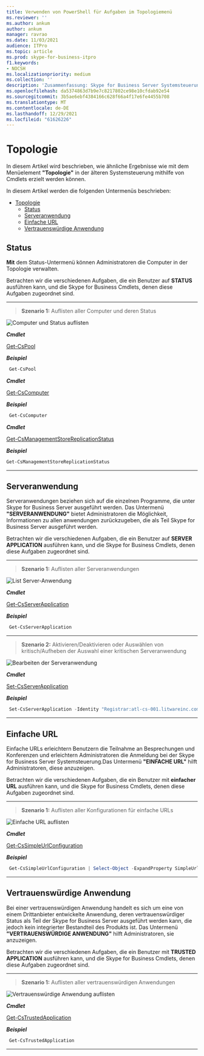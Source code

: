 ```yaml
---
title: Verwenden von PowerShell für Aufgaben im Topologiemenü
ms.reviewer: ''
ms.author: ankum
author: ankum
manager: ravrao
ms.date: 11/03/2021
audience: ITPro
ms.topic: article
ms.prod: skype-for-business-itpro
f1.keywords:
- NOCSH
ms.localizationpriority: medium
ms.collection: ''
description: 'Zusammenfassung: Skype for Business Server Systemsteuerung zur Cmdlet-Zuordnung für das Topologiemenü.'
ms.openlocfilehash: da5374863d7b9e7c8217802ce98e10cfdab92e54
ms.sourcegitcommit: 3b5ae6ebf4384166c628f66a4f17e6fe4455b708
ms.translationtype: MT
ms.contentlocale: de-DE
ms.lasthandoff: 12/29/2021
ms.locfileid: "61626226"
---
```

# <a name="topology"></a>Topologie

In diesem Artikel wird beschrieben, wie ähnliche Ergebnisse wie mit dem Menüelement **"Topologie"** in der älteren Systemsteuerung mithilfe von Cmdlets erzielt werden können.

In diesem Artikel werden die folgenden Untermenüs beschrieben:

- [Topologie](#topology)
  - [Status](#status)
  - [Serveranwendung](#server-application)
  - [Einfache URL](#simple-url)
  - [Vertrauenswürdige Anwendung](#trusted-application)

## <a name="status"></a>Status

**Mit** dem Status-Untermenü können Administratoren die Computer in der Topologie verwalten.

Betrachten wir die verschiedenen Aufgaben, die ein Benutzer auf **STATUS** ausführen kann, und die Skype for Business Cmdlets, denen diese Aufgaben zugeordnet sind.

---

> **Szenario 1:** Auflisten aller Computer und deren Status

   ![Computer und Status auflisten](./media/topology-status-1.png)

   ***Cmdlet***

   [Get-CsPool](/powershell/module/skype/get-cspool)

   ***Beispiel***

   ```powershell
    Get-CsPool
   ```

   ***Cmdlet***

   [Get-CsComputer](/powershell/module/skype/get-cscomputer)

   ***Beispiel***

   ```powershell
    Get-CsComputer
   ```

   ***Cmdlet***

   [Get-CsManagementStoreReplicationStatus](/powershell/module/skype/get-csmanagementstorereplicationstatus)

   ***Beispiel***

   ```powershell
   Get-CsManagementStoreReplicationStatus
   ```

---

## <a name="server-application"></a>Serveranwendung

Serveranwendungen beziehen sich auf die einzelnen Programme, die unter Skype for Business Server ausgeführt werden. Das Untermenü **"SERVERANWENDUNG"** bietet Administratoren die Möglichkeit, Informationen zu allen anwendungen zurückzugeben, die als Teil Skype for Business Server ausgeführt werden.

Betrachten wir die verschiedenen Aufgaben, die ein Benutzer auf **SERVER APPLICATION** ausführen kann, und die Skype for Business Cmdlets, denen diese Aufgaben zugeordnet sind.

---
> **Szenario 1:** Auflisten aller Serveranwendungen

   ![List Server-Anwendung](./media/server-application-1.png)

***Cmdlet***

[Get-CsServerApplication](/powershell/module/skype/get-csserverapplication)

***Beispiel***

```powershell
 Get-CsServerApplication
```

---

> **Szenario 2:** Aktivieren/Deaktivieren oder Auswählen von kritisch/Aufheben der Auswahl einer kritischen Serveranwendung

   ![Bearbeiten der Serveranwendung](./media/server-application-2.png)

***Cmdlet***

[Set-CsServerApplication](/powershell/module/skype/get-csserverapplication)

***Beispiel***

```powershell
 Set-CsServerApplication -Identity "Registrar:atl-cs-001.litwareinc.com/ExumRouting" -Enabled $True
```

---

## <a name="simple-url"></a>Einfache URL

Einfache URLs erleichtern Benutzern die Teilnahme an Besprechungen und Konferenzen und erleichtern Administratoren die Anmeldung bei der Skype for Business Server Systemsteuerung.Das Untermenü **"EINFACHE URL"** hilft Administratoren, diese anzuzeigen.

Betrachten wir die verschiedenen Aufgaben, die ein Benutzer mit **einfacher URL** ausführen kann, und die Skype for Business Cmdlets, denen diese Aufgaben zugeordnet sind.

---
> **Szenario 1:** Auflisten aller Konfigurationen für einfache URLs

   ![Einfache URL auflisten](./media/simple-url-1.png)

***Cmdlet***

[Get-CsSimpleUrlConfiguration](/powershell/module/skype/get-cssimpleurlconfiguration)

***Beispiel***

```powershell
 Get-CsSimpleUrlConfiguration | Select-Object -ExpandProperty SimpleUrl
```

---

## <a name="trusted-application"></a>Vertrauenswürdige Anwendung

Bei einer vertrauenswürdigen Anwendung handelt es sich um eine von einem Drittanbieter entwickelte Anwendung, deren vertrauenswürdiger Status als Teil der Skype for Business Server ausgeführt werden kann, die jedoch kein integrierter Bestandteil des Produkts ist. Das Untermenü **"VERTRAUENSWÜRDIGE ANWENDUNG"** hilft Administratoren, sie anzuzeigen.

Betrachten wir die verschiedenen Aufgaben, die ein Benutzer mit **TRUSTED APPLICATION** ausführen kann, und die Skype for Business Cmdlets, denen diese Aufgaben zugeordnet sind.

---
> **Szenario 1:** Auflisten aller vertrauenswürdigen Anwendungen

   ![Vertrauenswürdige Anwendung auflisten](./media/trusted-application-1.png)

***Cmdlet***

[Get-CsTrustedApplication](/powershell/module/skype/get-cstrustedapplication)

***Beispiel***

```powershell
 Get-CsTrustedApplication
```

---
